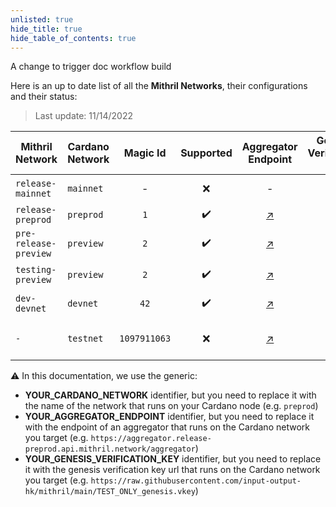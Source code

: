 ```yaml
---
unlisted: true
hide_title: true
hide_table_of_contents: true
---
```


A change to trigger doc workflow build

Here is an up to date list of all the **Mithril Networks**, their configurations and their status:

> Last update: 11/14/2022

| Mithril Network | Cardano Network | Magic Id | Supported | Aggregator Endpoint | Genesis Verification Key | Note
|------------|------------|:-----------:|:------------:|:-----------------:|:------------------:|:------------|
| `release-mainnet` | `mainnet` | - | :x: | - | - | Not supported yet
| `release-preprod` | `preprod` | `1` | :heavy_check_mark: | [:arrow_upper_right:](https://aggregator.release-preprod.api.mithril.network/aggregator "https://aggregator.release-preprod.api.mithril.network/aggregator") | [:arrow_upper_right:](https://raw.githubusercontent.com/input-output-hk/mithril/main/TEST_ONLY_genesis.vkey "https://raw.githubusercontent.com/input-output-hk/mithril/main/TEST_ONLY_genesis.vkey") | Stable Release
| `pre-release-preview` | `preview` | `2` | :heavy_check_mark: | [:arrow_upper_right:](https://aggregator.pre-release-preview.api.mithril.network/aggregator "https://aggregator.pre-release-preview.api.mithril.network/aggregator") | [:arrow_upper_right:](https://raw.githubusercontent.com/input-output-hk/mithril/main/TEST_ONLY_genesis.vkey "https://raw.githubusercontent.com/input-output-hk/mithril/main/TEST_ONLY_genesis.vkey") | Unstable Pre-Release
| `testing-preview` | `preview` | `2` | :heavy_check_mark: | [:arrow_upper_right:](https://aggregator.testing-preview.api.mithril.network/aggregator "https://aggregator.testing-preview.api.mithril.network/aggregator") | [:arrow_upper_right:](https://raw.githubusercontent.com/input-output-hk/mithril/main/TEST_ONLY_genesis.vkey "https://raw.githubusercontent.com/input-output-hk/mithril/main/TEST_ONLY_genesis.vkey") | Unstable Testing (devs only)
| `dev-devnet` | `devnet` | `42` | :heavy_check_mark: | [:arrow_upper_right:](http://localhost:8080/aggregator "http://localhost:8080/aggregator") | - | Supported on the `devnet` only
| `-` | `testnet` | `1097911063` | :x: | [:arrow_upper_right:](https://aggregator.api.mithril.network/aggregator "https://aggregator.api.mithril.network/aggregator") | [:arrow_upper_right:](https://raw.githubusercontent.com/input-output-hk/mithril/main/TEST_ONLY_genesis.vkey "https://raw.githubusercontent.com/input-output-hk/mithril/main/TEST_ONLY_genesis.vkey") | Decommissioned, not supported anymore

:warning: In this documentation, we use the generic:
* ****YOUR_CARDANO_NETWORK**** identifier, but you need to replace it with the name of the network that runs on your Cardano node (e.g. `preprod`)
* ****YOUR_AGGREGATOR_ENDPOINT**** identifier, but you need to replace it with the endpoint of an aggregator that runs on the Cardano network you target (e.g. `https://aggregator.release-preprod.api.mithril.network/aggregator`)
* ****YOUR_GENESIS_VERIFICATION_KEY**** identifier, but you need to replace it with the genesis verification key url that runs on the Cardano network you target (e.g. `https://raw.githubusercontent.com/input-output-hk/mithril/main/TEST_ONLY_genesis.vkey`)